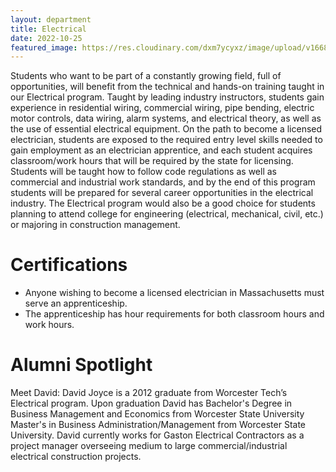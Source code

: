 ```yaml
---
layout: department
title: Electrical
date: 2022-10-25
featured_image: https://res.cloudinary.com/dxm7ycyxz/image/upload/v1668016915/2022/04/troy-bridges-kXC6XhVL1e4-unsplash-1-1024x768_jurwdd.jpg
---
```


Students who want to be part of a constantly growing field, full of opportunities, will benefit from the technical and hands-on training taught in our Electrical program.  Taught by leading industry instructors, students gain experience in residential wiring, commercial wiring, pipe bending, electric motor controls, data wiring, alarm systems, and electrical theory, as well as the use of essential electrical equipment. On the path to become a licensed electrician, students are exposed to the required entry level skills needed to gain employment as an electrician apprentice, and each student acquires classroom/work hours that will be required by the state for licensing. Students will be taught how to follow code regulations as well as commercial and industrial work standards, and by the end of this program students will be prepared for several career opportunities in the electrical industry. The Electrical program would also be a good choice for students planning to attend college for engineering (electrical, mechanical, civil, etc.) or majoring in construction management.

# Certifications
- Anyone wishing to become a licensed electrician in Massachusetts must serve an apprenticeship. 
- The apprenticeship has hour requirements for both classroom hours and work hours.

# Alumni Spotlight

Meet David:
 David Joyce is a 2012 graduate from Worcester Tech’s  Electrical program. Upon graduation David has Bachelor's Degree in Business Management and Economics from Worcester State University Master's in Business Administration/Management from Worcester State University. David currently works for Gaston Electrical Contractors as a project manager overseeing medium to large commercial/industrial electrical construction projects. 



